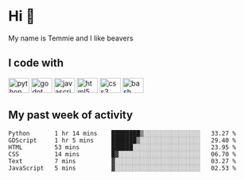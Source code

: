 <h1 align="left">Hi 👋</h1>

<p>My name is Temmie and I like beavers</p>

<h2 align="left">I code with</h2>

<div align="left">
  <img src="https://cdn.jsdelivr.net/gh/devicons/devicon/icons/python/python-original.svg" height="30" width="42" alt="python logo"/>
  <img src="https://cdn.jsdelivr.net/gh/devicons/devicon/icons/godot/godot-original.svg" height="30" width="42" alt="godot logo"/>
  <img src="https://cdn.jsdelivr.net/gh/devicons/devicon/icons/javascript/javascript-original.svg" height="30" width="42" alt="javascript logo"/>
  <img src="https://cdn.jsdelivr.net/gh/devicons/devicon/icons/html5/html5-original.svg" height="30" width="42" alt="html5 logo"/>
  <img src="https://cdn.jsdelivr.net/gh/devicons/devicon/icons/css3/css3-original.svg" height="30" width="42" alt="css3 logo"/>
  <img src="https://cdn.jsdelivr.net/gh/devicons/devicon/icons/bash/bash-original.svg" height="30" width="42" alt="bash logo"/>
</div>


<h2 align="left">My past week of activity</h2>

<!--START_SECTION:waka-->

```text
Python       1 hr 14 mins    ████████▒░░░░░░░░░░░░░░░░   33.27 %
GDScript     1 hr 5 mins     ███████▒░░░░░░░░░░░░░░░░░   29.40 %
HTML         53 mins         ██████░░░░░░░░░░░░░░░░░░░   23.95 %
CSS          14 mins         █▓░░░░░░░░░░░░░░░░░░░░░░░   06.70 %
Text         7 mins          ▓░░░░░░░░░░░░░░░░░░░░░░░░   03.27 %
JavaScript   5 mins          ▓░░░░░░░░░░░░░░░░░░░░░░░░   02.53 %
```

<!--END_SECTION:waka-->
